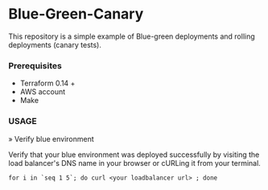 # Blue-Green-Canary

This repository is a simple example of Blue-green deployments and rolling deployments (canary tests).

### Prerequisites

- Terraform 0.14 +
- AWS account
- Make

### USAGE

» Verify blue environment

Verify that your blue environment was deployed successfully by visiting the load balancer's DNS name in your browser or cURLing it from your terminal.

````
for i in `seq 1 5`; do curl <your loadbalancer url> ; done

````



